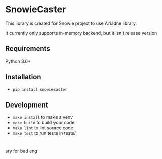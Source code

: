 # SnowieCaster
This library is created for Snowie project to use Ariadne library.

It currently only supports in-memory backend, but it isn't release version

## Requirements
Python 3.6+
## Installation
* `pip install snowiecaster`
## Development
* `make install` to make a venv
* `make build` to build your code
* `make lint` to lint source code
* `make test` to run tests in tests/
#
sry for bad eng
